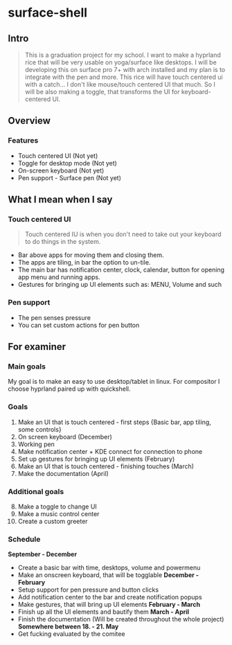 # surface-shell
## Intro
> This is a graduation project for my school. I want to make a hyprland rice that will be very usable on yoga/surface like desktops. I will be developing this on surface pro 7+ with arch installed and my plan is to integrate with the pen and more. This rice will have touch centered ui with a catch... I don't like mouse/touch centered UI that much. So I will be also making a toggle, that transforms the UI for keyboard-centered UI.
## Overview
### Features 
- Touch centered UI (Not yet)
- Toggle for desktop mode (Not yet)
- On-screen keyboard (Not yet)
- Pen support - Surface pen (Not yet)
## What I mean when I say
### Touch centered UI

>  Touch centered IU is when you don't need to take out your keyboard to do things in the system.

- Bar above apps for moving them and closing them.
- The apps are tiling, in bar the option to un-tile.
- The main bar has notification center, clock, calendar, button for opening app menu and running apps.
- Gestures for bringing up UI elements such as: MENU, Volume and such
### Pen support
- The pen senses pressure
- You can set custom actions for pen button
## For examiner
### Main goals
My goal is to make an easy to use desktop/tablet in linux. For compositor I choose hyprland paired up with quickshell.
### Goals
1) Make an UI that is touch centered - first steps {Basic bar, app tiling, some controls}
2) On screen keyboard (December)
3) Working pen
4) Make notification center + KDE connect for connection to phone
5) Set up gestures for bringing up UI elements (February)
6) Make an UI that is touch centered - finishing touches (March)
7) Make the documentation (April)
### Additional goals
8) Make a toggle to change UI
9) Make a music control center
10) Create a custom greeter
### Schedule
**September - December**
- Create a basic bar with time, desktops, volume and powermenu
- Make an onscreen keyboard, that will be togglable
**December - February**
- Setup support for pen pressure and button clicks
- Add notification center to the bar and create notification popups
- Make gestures, that will bring up UI elements
**February - March**
- Finish up all the UI elements and bautify them
**March - April**
- Finish the documentation (Will be created throughout the whole project)
**Somewhere between 18. - 21. May**
- Get fucking evaluated by the comitee
